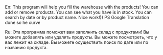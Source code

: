 En:
This program will help you fill the warehouse with the products!
You can add or remove products. You can see what you have is in stock. You can search by date or by product name.
Nice work!))
PS Google Translation done so he curve


Ru:
Эта программа поможет вам заполнить склад с продуктами! 
Вы можете добавлять или удалять продукты. Вы можете посмотреть, что у вас лежит на складе. Вы можете осуществить поиск по дате или по названию продукта.
